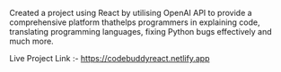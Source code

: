 Created a project using React by utilising OpenAI API to provide a comprehensive platform thathelps programmers in explaining code, translating programming languages, fixing Python bugs effectively and much more.

Live Project Link :- https://codebuddyreact.netlify.app
